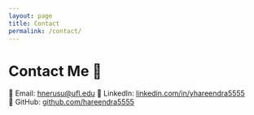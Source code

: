 ```yaml
---
layout: page
title: Contact
permalink: /contact/
---
```


# Contact Me 📩  
📧 Email: hnerusu@ufl.edu 
💼 LinkedIn: [linkedin.com/in/yhareendra5555](https://www.linkedin.com/in/hareendrasrinag/)  
🐙 GitHub: [github.com/hareendra5555](https://github.com/hareendra5555)  
